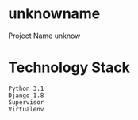 # unknowname
Project Name unknow

# Technology Stack
    Python 3.1
    Django 1.8
    Supervisor
    Virtualenv
